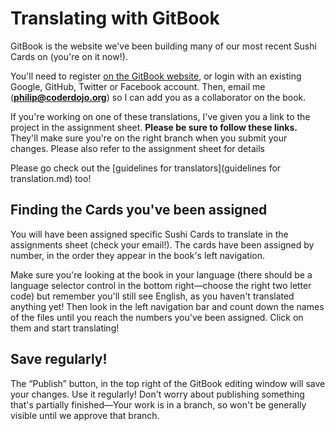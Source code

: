# Translating with GitBook

GitBook is the website we've been building many of our most recent Sushi Cards on \(you're on it now!\).

You'll need to register [on the GitBook website](https://www.gitbook.com/join), or login with an existing Google, GitHub, Twitter or Facebook account. Then, email me \(**philip@coderdojo.org**\) so I can add you as a collaborator on the book.

If you're working on one of these translations, I've given you a link to the project in the assignment sheet. **Please be sure to follow these links.** They'll make sure you're on the right branch when you submit your changes. Please also refer to the assignment sheet for details

Please go check out the [guidelines for translators](guidelines for translation.md) too!

## Finding the Cards you've been assigned

You will have been assigned specific Sushi Cards to translate in the assignments sheet \(check your email!\). The cards have been assigned by number, in the order they appear in the book's left navigation.

Make sure you're looking at the book in your language (there should be a language selector control in the bottom right—choose the right two letter code) but remember you'll still see English, as you haven't translated anything yet! Then look in the left navigation bar and count down the names of the files until you reach the numbers you've been assigned. Click on them and start translating! 

## Save regularly!

The “Publish” button, in the top right of the GitBook editing window will save your changes. Use it regularly! Don't worry about publishing something that's partially finished—Your work is in a branch, so won't be generally visible until we approve that branch.

